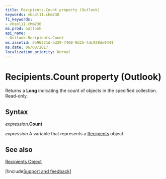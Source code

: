 ```yaml
---
title: Recipients.Count property (Outlook)
keywords: vbaol11.chm230
f1_keywords:
- vbaol11.chm230
ms.prod: outlook
api_name:
- Outlook.Recipients.Count
ms.assetid: 3e96321d-a329-7460-0d25-4dc928de0441
ms.date: 06/08/2017
localization_priority: Normal
---
```



# Recipients.Count property (Outlook)

Returns a **Long** indicating the count of objects in the specified collection. Read-only.


## Syntax

_expression_.**Count**

_expression_ A variable that represents a [Recipients](Outlook.Recipients.md) object.


## See also


[Recipients Object](Outlook.Recipients.md)

[!include[Support and feedback](~/includes/feedback-boilerplate.md)]